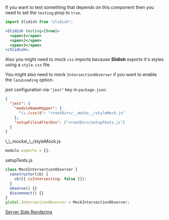 If you want to test something that depends on this component then you need to set the `testing` prop to `true`.

```jsx static
import Slidish from "slidish";

<Slidish testing={true}>
  <span>1</span>
  <span>2</span>
  <span>3</span>
</Slidish>;
```

Also you might need to mock `css` imports because **Slidish** exports it's styles using a `style.css` file.

You might also need to mock `IntersectionObserver` if you want to enable the `lazyLoading` option.

jest configuration via `"jest"` key in `package.json`:

```json static
{
  "jest": {
    "moduleNameMapper": {
      "\\.(css)$": "<rootDir>/__mocks__/styleMock.js"
    },
    "setupFilesAfterEnv": ["<rootDir>/setupTests.js"]
  }
}
```

<p>\_\_mocks\_\_/styleMock.js</p>

```js static
module.exports = {};
```

setupTests.js

```js static
class MockIntersectionObserver {
  constructor(cb) {
    cb([{ isIntersecting: false }]);
  }
  observe() {}
  disconnect() {}
}
global.IntersectionObserver = MockIntersectionObserver;
```

<a class="previous-section" href="#/Documentation/Developer%20Guide/Server%20Side%20Rendering">Server Side Rendering</a>
